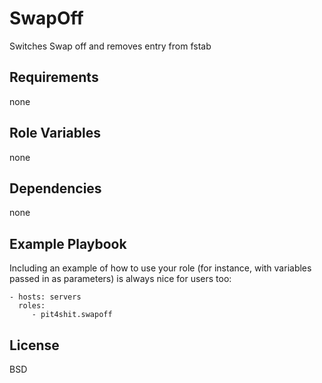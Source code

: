 SwapOff
=========

Switches Swap off and removes entry from fstab

Requirements
------------

none

Role Variables
--------------

none

Dependencies
------------

none

Example Playbook
----------------

Including an example of how to use your role (for instance, with variables passed in as parameters) is always nice for users too:

    - hosts: servers
      roles:
         - pit4shit.swapoff

License
-------

BSD
